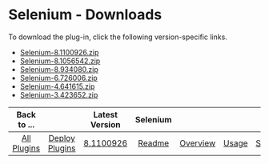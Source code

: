 
# Selenium - Downloads

To download the plug-in, click the following version-specific links.
- [Selenium-8.1100926.zip](https://raw.githubusercontent.com/UrbanCode/IBM-UCD-PLUGINS/main/files/Selenium/Selenium-8.1100926.zip)
- [Selenium-8.1056542.zip](https://raw.githubusercontent.com/UrbanCode/IBM-UCD-PLUGINS/main/files/Selenium/Selenium-8.1056542.zip)
- [Selenium-8.934080.zip](https://raw.githubusercontent.com/UrbanCode/IBM-UCD-PLUGINS/main/files/Selenium/Selenium-8.934080.zip)
- [Selenium-6.726006.zip](https://raw.githubusercontent.com/UrbanCode/IBM-UCD-PLUGINS/main/files/Selenium/Selenium-6.726006.zip)
- [Selenium-4.641615.zip](https://raw.githubusercontent.com/UrbanCode/IBM-UCD-PLUGINS/main/files/Selenium/Selenium-4.641615.zip)
- [Selenium-3.423652.zip](https://raw.githubusercontent.com/UrbanCode/IBM-UCD-PLUGINS/main/files/Selenium/Selenium-3.423652.zip)

|Back to ...||Latest Version|Selenium ||||
| :---: | :---: | :---: | :---: | :---: | :---: | :---: |
|[All Plugins](../../index.md)|[Deploy Plugins](../README.md)|[8.1100926](https://raw.githubusercontent.com/UrbanCode/IBM-UCD-PLUGINS/main/files/Selenium/Selenium-8.1100926.zip)|[Readme](README.md)|[Overview](overview.md)|[Usage](usage.md)|[Steps](steps.md)|
